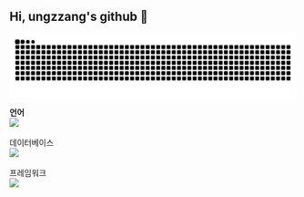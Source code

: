 ## Hi, ungzzang's github 👋

<!--
**ungzzang/ungzzang** is a ✨ _special_ ✨ repository because its `README.md` (this file) appears on your GitHub profile.

Here are some ideas to get you started:

- 🔭 I’m currently working on ...
- 🌱 I’m currently learning ...
- 👯 I’m looking to collaborate on ...
- 🤔 I’m looking for help with ...
- 💬 Ask me about ...
- 📫 How to reach me: ...
- 😄 Pronouns: ...
- ⚡ Fun fact: ...
-->
![snake gif](https://github.com/ungzzang/ungzzang/blob/output/github-contribution-grid-snake.svg)

**언어**</br>
![](https://img.shields.io/badge/Java-ED8B00?style=for-the-badge&logo=openjdk&logoColor=white) 

데이터베이스</br>
![](https://img.shields.io/badge/MySQL-00000F?style=for-the-badge&logo=mysql&logoColor=white) 

프레임워크</br>
![](https://img.shields.io/badge/Spring-6DB33F?style=for-the-badge&logo=spring&logoColor=white) 


